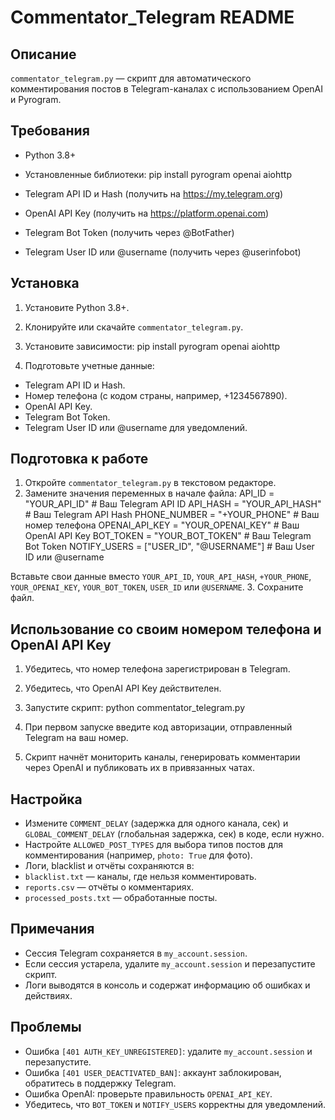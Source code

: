 # Commentator_Telegram README

## Описание
`commentator_telegram.py` — скрипт для автоматического комментирования постов в Telegram-каналах с использованием OpenAI и Pyrogram.

## Требования
- Python 3.8+
- Установленные библиотеки:
pip install pyrogram openai aiohttp

- Telegram API ID и Hash (получить на https://my.telegram.org)
- OpenAI API Key (получить на https://platform.openai.com)
- Telegram Bot Token (получить через @BotFather)
- Telegram User ID или @username (получить через @userinfobot)

## Установка
1. Установите Python 3.8+.
2. Клонируйте или скачайте `commentator_telegram.py`.
3. Установите зависимости:
pip install pyrogram openai aiohttp

4. Подготовьте учетные данные:
- Telegram API ID и Hash.
- Номер телефона (с кодом страны, например, +1234567890).
- OpenAI API Key.
- Telegram Bot Token.
- Telegram User ID или @username для уведомлений.

## Подготовка к работе
1. Откройте `commentator_telegram.py` в текстовом редакторе.
2. Замените значения переменных в начале файла:
API_ID = "YOUR_API_ID"           # Ваш Telegram API ID
API_HASH = "YOUR_API_HASH"       # Ваш Telegram API Hash
PHONE_NUMBER = "+YOUR_PHONE"     # Ваш номер телефона
OPENAI_API_KEY = "YOUR_OPENAI_KEY" # Ваш OpenAI API Key
BOT_TOKEN = "YOUR_BOT_TOKEN"     # Ваш Telegram Bot Token
NOTIFY_USERS = ["USER_ID", "@USERNAME"] # Ваш User ID или @username

Вставьте свои данные вместо `YOUR_API_ID`, `YOUR_API_HASH`, `+YOUR_PHONE`, `YOUR_OPENAI_KEY`, `YOUR_BOT_TOKEN`, `USER_ID` или `@USERNAME`.
3. Сохраните файл.

## Использование со своим номером телефона и OpenAI API Key
1. Убедитесь, что номер телефона зарегистрирован в Telegram.
2. Убедитесь, что OpenAI API Key действителен.
3. Запустите скрипт:
python commentator_telegram.py

4. При первом запуске введите код авторизации, отправленный Telegram на ваш номер.
5. Скрипт начнёт мониторить каналы, генерировать комментарии через OpenAI и публиковать их в привязанных чатах.

## Настройка
- Измените `COMMENT_DELAY` (задержка для одного канала, сек) и `GLOBAL_COMMENT_DELAY` (глобальная задержка, сек) в коде, если нужно.
- Настройте `ALLOWED_POST_TYPES` для выбора типов постов для комментирования (например, `photo: True` для фото).
- Логи, blacklist и отчёты сохраняются в:
- `blacklist.txt` — каналы, где нельзя комментировать.
- `reports.csv` — отчёты о комментариях.
- `processed_posts.txt` — обработанные посты.

## Примечания
- Сессия Telegram сохраняется в `my_account.session`.
- Если сессия устарела, удалите `my_account.session` и перезапустите скрипт.
- Логи выводятся в консоль и содержат информацию об ошибках и действиях.

## Проблемы
- Ошибка `[401 AUTH_KEY_UNREGISTERED]`: удалите `my_account.session` и перезапустите.
- Ошибка `[401 USER_DEACTIVATED_BAN]`: аккаунт заблокирован, обратитесь в поддержку Telegram.
- Ошибка OpenAI: проверьте правильность `OPENAI_API_KEY`.
- Убедитесь, что `BOT_TOKEN` и `NOTIFY_USERS` корректны для уведомлений.
